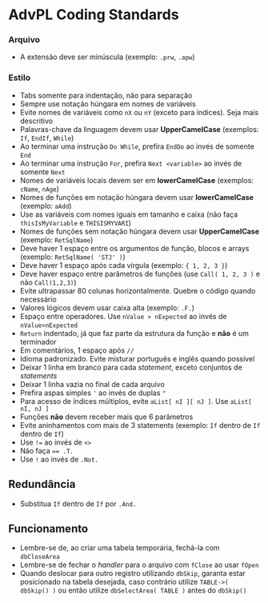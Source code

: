 # AdvPL Coding Standards

### Arquivo

- A extensão deve ser minúscula (exemplo: `.prw`, `.apw`)

### Estilo

- Tabs somente para indentação, não para separação
- Sempre use notação húngara em nomes de variáveis
- Evite nomes de variáveis como `nX` ou `nY` (exceto para índices). Seja mais descritivo
- Palavras-chave da linguagem devem usar **UpperCamelCase** (exemplos: `If`, `EndIf`, `While`)
- Ao terminar uma instrução `Do While`, prefira `EndDo` ao invés de somente `End`
- Ao terminar uma instrução `For`, prefira `Next <variable>` ao invés de somente `Next`
- Nomes de variáveis locais devem ser em **lowerCamelCase** (exemplos: `cName`, `nAge`)
- Nomes de funções em notação húngara devem usar **lowerCamelCase** (exemplo: `aAdd`)
- Use as variáveis com nomes iguais em tamanho e caixa (não faça `thisIsMyVariable` e `THISISMYVARI`)
- Nomes de funções sem notação húngara devem usar **UpperCamelCase** (exemplo: `RetSqlName`)
- Deve haver 1 espaço entre os argumentos de função, blocos e arrays (exemplo: `RetSqlName( 'STJ' )`)
- Deve haver 1 espaço após cada vírgula (exemplo: `{ 1, 2, 3 }`)
- Deve haver espaço entre parâmetros de funções (use `Call( 1, 2, 3 )` e não `Call(1,2,3)`)
- Evite ultrapassar 80 colunas horizontalmente. Quebre o código quando necessário
- Valores lógicos devem usar caixa alta (exemplo: `.F.`)
- Espaço entre operadores. Use `nValue > nExpected` ao invés de `nValue>nExpected`
- `Return` indentado, já que faz parte da estrutura da função e **não** é um terminador
- Em comentários, 1 espaço após `//`
- Idioma padronizado. Evite misturar português e inglês quando possível
- Deixar 1 linha em branco para cada *statement*, exceto conjuntos de *statements*
- Deixar 1 linha vazia no final de cada arquivo
- Prefira aspas simples `'` ao invés de duplas `"`
- Para acesso de índices múltiplos, evite `aList[ nI ][ nJ ]`. Use `aList[ nI, nJ ]`
- Funções **não** devem receber mais que 6 parâmetros
- Evite aninhamentos com mais de 3 statements (exemplo: `If` dentro de `If` dentro de `If`)
- Use `!=` ao invés de `<>`
- Não faça `== .T.`
- Use `!` ao invés de `.Not.`

## Redundância

- Substitua `If` dentro de `If` por `.And.`

## Funcionamento

- Lembre-se de, ao criar uma tabela temporária, fechá-la com `dbCloseArea`
- Lembre-se de fechar o _handler_ para o arquivo com `fClose` ao usar `fOpen`
- Quando deslocar para outro registro utilizando `dbSkip`, garanta estar posicionado na tabela desejada, caso contrário utilize `TABLE->( dbSkip() )` ou então utilize `dbSelectArea( TABLE )` antes do `dbSkip()`
